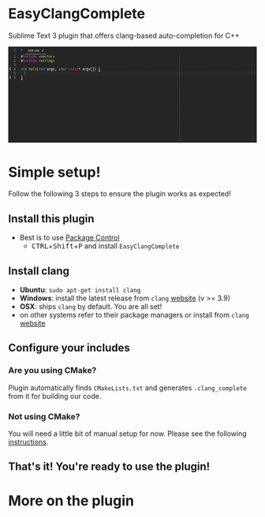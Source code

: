 # EasyClangComplete #

Sublime Text 3 plugin that offers clang-based auto-completion for C++

![Example](../autocomplete_show_off.gif)

# Simple setup! #
Follow the following 3 steps to ensure the plugin works as expected!

## Install this plugin ##
- Best is to use [Package Control](https://packagecontrol.io/installation)
  + <kbd>CTRL</kbd>+<kbd>Shift</kbd>+<kbd>P</kbd> and install
    `EasyClangComplete`

## Install clang ##
- **Ubuntu**: `sudo apt-get install clang`
- **Windows**: install the latest release from `clang`
  [website](http://llvm.org/releases/download.html) (v >= 3.9)
- **OSX**: ships `clang` by default. You are all set!
- on other systems refer to their package managers or install from `clang`
  [website](http://llvm.org/releases/download.html)

## Configure your includes ##

### Are you using CMake? ###
Plugin automatically finds `CMakeLists.txt` and generates `.clang_complete`
from it for building our code.

### Not using CMake? ###
You will need a little bit of manual setup for now. Please see the following
[instructions][no_cmake].

## That's it! You're ready to use the plugin! ##

# More on the plugin #

[no_cmake]: https://github.com/niosus/EasyClangComplete#not-using-cmake

